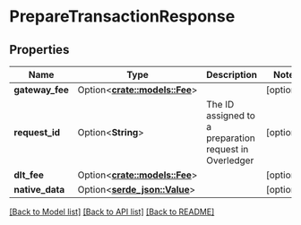 # PrepareTransactionResponse

## Properties

Name | Type | Description | Notes
------------ | ------------- | ------------- | -------------
**gateway_fee** | Option<[**crate::models::Fee**](Fee.md)> |  | [optional]
**request_id** | Option<**String**> | The ID assigned to a preparation request in Overledger | [optional]
**dlt_fee** | Option<[**crate::models::Fee**](Fee.md)> |  | [optional]
**native_data** | Option<[**serde_json::Value**](.md)> |  | [optional]

[[Back to Model list]](../README.md#documentation-for-models) [[Back to API list]](../README.md#documentation-for-api-endpoints) [[Back to README]](../README.md)


